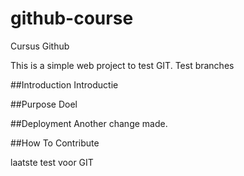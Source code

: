 # github-course
Cursus Github

This is a simple web project to test GIT.
Test branches

##Introduction
Introductie

##Purpose
Doel

##Deployment
Another change made.

##How To Contribute

laatste test voor GIT